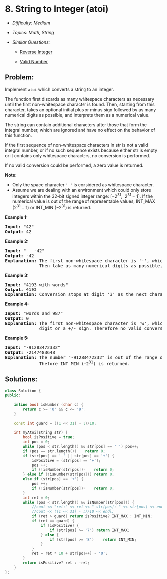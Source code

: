 # 8. String to Integer (atoi)

* *Difficulty: Medium*

* *Topics: Math, String*

* *Similar Questions:*

  * [Reverse Integer](./tests/string-to-integer-atoi.md)

  * [Valid Number](./tests/string-to-integer-atoi.md)

## Problem:

<p>Implement <code><span>atoi</span></code> which&nbsp;converts a string to an integer.</p>

<p>The function first discards as many whitespace characters as necessary until the first non-whitespace character is found. Then, starting from this character, takes an optional initial plus or minus sign followed by as many numerical digits as possible, and interprets them as a numerical value.</p>

<p>The string can contain additional characters after those that form the integral number, which are ignored and have no effect on the behavior of this function.</p>

<p>If the first sequence of non-whitespace characters in str is not a valid integral number, or if no such sequence exists because either str is empty or it contains only whitespace characters, no conversion is performed.</p>

<p>If no valid conversion could be performed, a zero value is returned.</p>

<p><strong>Note:</strong></p>

<ul>
	<li>Only the space character <code>&#39; &#39;</code> is considered as whitespace character.</li>
	<li>Assume we are dealing with an environment which could only store integers within the 32-bit signed integer range: [&minus;2<sup>31</sup>,&nbsp; 2<sup>31&nbsp;</sup>&minus; 1]. If the numerical value is out of the range of representable values, INT_MAX (2<sup>31&nbsp;</sup>&minus; 1) or INT_MIN (&minus;2<sup>31</sup>) is returned.</li>
</ul>

<p><strong>Example 1:</strong></p>

<pre>
<strong>Input:</strong> &quot;42&quot;
<strong>Output:</strong> 42
</pre>

<p><strong>Example 2:</strong></p>

<pre>
<strong>Input:</strong> &quot;   -42&quot;
<strong>Output:</strong> -42
<strong>Explanation:</strong> The first non-whitespace character is &#39;-&#39;, which is the minus sign.
&nbsp;            Then take as many numerical digits as possible, which gets 42.
</pre>

<p><strong>Example 3:</strong></p>

<pre>
<strong>Input:</strong> &quot;4193 with words&quot;
<strong>Output:</strong> 4193
<strong>Explanation:</strong> Conversion stops at digit &#39;3&#39; as the next character is not a numerical digit.
</pre>

<p><strong>Example 4:</strong></p>

<pre>
<strong>Input:</strong> &quot;words and 987&quot;
<strong>Output:</strong> 0
<strong>Explanation:</strong> The first non-whitespace character is &#39;w&#39;, which is not a numerical 
&nbsp;            digit or a +/- sign. Therefore no valid conversion could be performed.</pre>

<p><strong>Example 5:</strong></p>

<pre>
<strong>Input:</strong> &quot;-91283472332&quot;
<strong>Output:</strong> -2147483648
<strong>Explanation:</strong> The number &quot;-91283472332&quot; is out of the range of a 32-bit signed integer.
&nbsp;            Thefore INT_MIN (&minus;2<sup>31</sup>) is returned.</pre>

## Solutions:

```c++
class Solution {
public:
    
    inline bool isNumber (char c) {
        return c >= '0' && c <= '9';
    }
    
    const int guard = ((1 << 31) - 1)/10;
    
    int myAtoi(string str) {
        bool isPositive = true;
        int pos = 0;
        while (pos < str.length() && str[pos] == ' ') pos++;
        if (pos == str.length())    return 0;
        if (str[pos] == '-' || str[pos] == '+') {
            isPositive = (str[pos] == '+');
            pos ++;
            if (!isNumber(str[pos]))    return 0;
        } else if (!isNumber(str[pos])) return 0;
        else if (str[pos] == '+') {
            pos ++;
            if (!isNumber(str[pos]))    return 0;
        }
        int ret = 0;
        while (pos < str.length() && isNumber(str[pos])) {
            //cout << "ret:" << ret << " str[pos]: " << str[pos] << endl;
            //cout << ((1 << 31) - 1)/10 << endl;
            if (ret > guard) return isPositive? INT_MAX : INT_MIN;
            if (ret == guard) {
                if (isPositive) {
                    if (str[pos] >= '7') return INT_MAX; 
                } else {
                    if (str[pos] >= '8')    return INT_MIN;
                }
            }
            ret = ret * 10 + str[pos++] - '0';
        }
        return isPositive? ret : -ret;
    }
};
```
